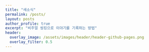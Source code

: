 ```yaml
---
title: "새소식"
permalink: /posts/
layout: posts
author_profile: true
excerpt: "비주얼 씽킹으로 이야기를 기록하는 방법"
header:
  overlay_image: /assets/images/header/header-github-pages.png
  overlay_filter: 0.5
---
```

